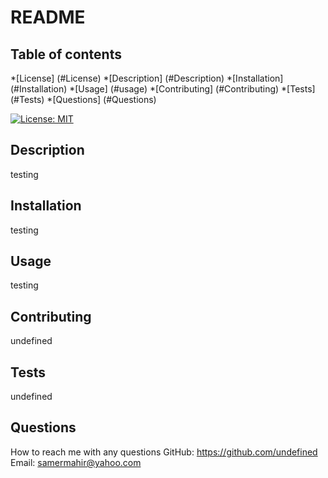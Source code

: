 # README

  ## Table of contents
  *[License] (#License)
  *[Description] (#Description)
  *[Installation] (#Installation)
  *[Usage] (#usage)
  *[Contributing] (#Contributing)
  *[Tests] (#Tests)
  *[Questions] (#Questions)


  [![License: MIT](https://img.shields.io/badge/License-MIT-yellow.svg)](https://opensource.org/licenses/MIT)

  ## Description
  testing

  ## Installation
  testing

  ## Usage
  testing

  ## Contributing
  undefined

  ## Tests
  undefined

  ## Questions
  How to reach me with any questions
  GitHub: https://github.com/undefined
  Email: samermahir@yahoo.com


